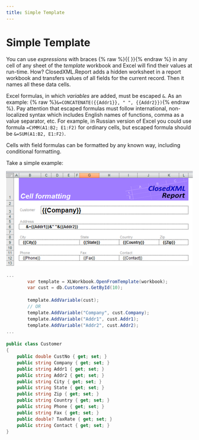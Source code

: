 ```yaml
---
title: Simple Template
---
```


# Simple Template

You can use _expressions_ with braces {% raw %}{{ }}{% endraw %} in any cell of any sheet of the _template_
workbook and Excel will find their values at run-time. How? ClosedXML.Report adds a hidden worksheet in a report
workbook and transfers values of all fields for the current record. Then it names all these data cells.

Excel formulas, in which _variables_ are added, must be escaped `&`. As an example: {% raw %}`&=CONCATENATE({{Addr1}}, " ", {{Addr2}})`{% endraw %}. 
Pay attention that escaped formulas must follow international, non-localized syntax which includes English names of functions, comma as a value separator, etc. 
For example, in Russian version of Excel you could use formula `=СУММ(A1:B2; E1:F2)` for ordinary cells, but escaped formula should be `&=SUM(A1:B2, E1:F2)`.

Cells with field formulas can be formatted by any known way, including conditional formatting.

Take a simple example:

![simpletemplate](../../images/simple-template-01.png)

```c#
...
        var template = XLWorkbook.OpenFromTemplate(workbook);
        var cust = db.Customers.GetById(10);

        template.AddVariable(cust);
        // OR
        template.AddVariable("Company", cust.Company);
        template.AddVariable("Addr1", cust.Addr1);
        template.AddVariable("Addr2", cust.Addr2);
...

public class Customer
{
	public double CustNo { get; set; }
	public string Company { get; set; }
	public string Addr1 { get; set; }
	public string Addr2 { get; set; }
	public string City { get; set; }
	public string State { get; set; }
	public string Zip { get; set; }
	public string Country { get; set; }
	public string Phone { get; set; }
	public string Fax { get; set; }
	public double? TaxRate { get; set; }
	public string Contact { get; set; }
}

```
